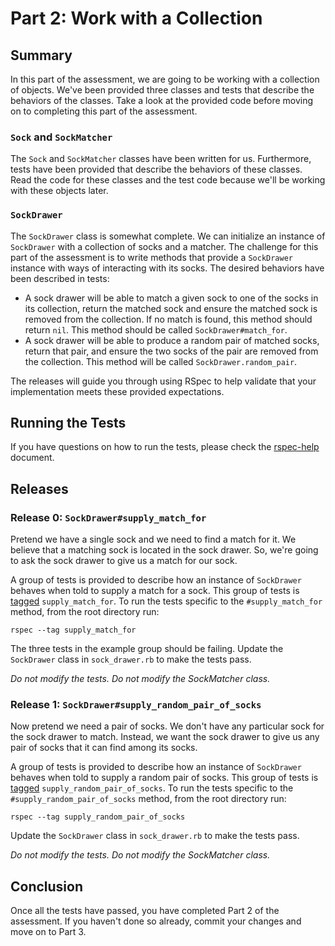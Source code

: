 # Part 2: Work with a Collection
## Summary
In this part of the assessment, we are going to be working with a collection of objects.  We've been provided three classes and tests that describe the behaviors of the classes.  Take a look at the provided code before moving on to completing this part of the assessment.

### `Sock` and `SockMatcher`

The `Sock` and `SockMatcher` classes have been written for us.  Furthermore, tests have been provided that describe the behaviors of these classes.  Read the code for these classes and the test code because we'll be working with these objects later.

### `SockDrawer`
The `SockDrawer` class is somewhat complete.  We can initialize an instance of `SockDrawer` with a collection of socks and a matcher.  The challenge for this part of the assessment is to write methods that provide a `SockDrawer` instance with ways of interacting with its socks.  The desired behaviors have been described in tests:

- A sock drawer will be able to match a given sock to one of the socks in its
  collection, return the matched sock and ensure the matched sock is removed
  from the collection. If no match is found, this method should return `nil`.
  This method should be called `SockDrawer#match_for`.
- A sock drawer will be able to produce a random pair of matched socks, return
  that pair, and ensure the two socks of the pair are removed from the
  collection. This method will be called `SockDrawer.random_pair`.

The releases will guide you through using RSpec to help validate that your
implementation meets these provided expectations.

## Running the Tests
If you have questions on how to run the tests, please check the [rspec-help](../rspec-help.md) document.

## Releases
### Release 0: `SockDrawer#supply_match_for`
Pretend we have a single sock and we need to find a match for it.  We believe that a matching sock is located in the sock drawer.  So, we're going to ask the sock drawer to give us a match for our sock.

A group of tests is provided to describe how an instance of `SockDrawer` behaves when told to supply a match for a sock.  This group of tests is [tagged](https://www.relishapp.com/rspec/rspec-core/v/2-4/docs/command-line/tag-option) `supply_match_for`.  To run the tests specific to the `#supply_match_for` method, from the root directory run:

```
rspec --tag supply_match_for
```

The three tests in the example group should be failing.  Update the `SockDrawer` class in `sock_drawer.rb` to make the tests pass.

*Do not modify the tests. Do not modify the SockMatcher class.*

### Release 1:  `SockDrawer#supply_random_pair_of_socks`
Now pretend we need a pair of socks.  We don't have any particular sock for the sock drawer to match.  Instead, we want the sock drawer to give us any pair of socks that it can find among its socks.

A group of tests is provided to describe how an instance of `SockDrawer` behaves when told to supply a random pair of socks.  This group of tests is [tagged](https://www.relishapp.com/rspec/rspec-core/v/2-4/docs/command-line/tag-option) `supply_random_pair_of_socks`.  To run the tests specific to the `#supply_random_pair_of_socks` method, from the root directory run:

```
rspec --tag supply_random_pair_of_socks
```

Update the `SockDrawer` class in `sock_drawer.rb` to make the tests pass.

*Do not modify the tests. Do not modify the SockMatcher class.*

## Conclusion
Once all the tests have passed, you have completed Part 2 of the assessment.  If you haven't done so already, commit your changes and move on to Part 3.
